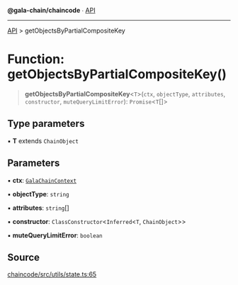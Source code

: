 **@gala-chain/chaincode** ∙ [API](../exports.md)

***

[API](../exports.md) > getObjectsByPartialCompositeKey

# Function: getObjectsByPartialCompositeKey()

> **getObjectsByPartialCompositeKey**\<`T`\>(`ctx`, `objectType`, `attributes`, `constructor`, `muteQueryLimitError`): `Promise`\<`T`[]\>

## Type parameters

▪ **T** extends `ChainObject`

## Parameters

▪ **ctx**: [`GalaChainContext`](../classes/GalaChainContext.md)

▪ **objectType**: `string`

▪ **attributes**: `string`[]

▪ **constructor**: `ClassConstructor`\<`Inferred`\<`T`, `ChainObject`\>\>

▪ **muteQueryLimitError**: `boolean`

## Source

[chaincode/src/utils/state.ts:65](https://github.com/GalaChain/sdk/blob/bcbbb18/chaincode/src/utils/state.ts#L65)
